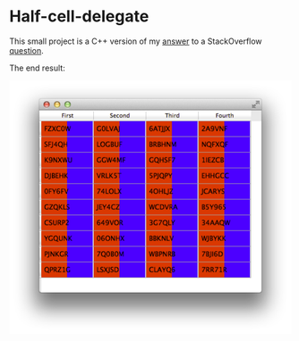 # Half-cell-delegate
This small project is a C++ version of my [answer](https://stackoverflow.com/a/45369169/1217285) to a StackOverflow [question](https://stackoverflow.com/questions/45358480/qt-is-it-possible-to-color-half-of-a-cell-in-a-qtableview).

The end result:

![](https://github.com/d1vanov/Half-cell-delegate/blob/master/screenshot.png)
